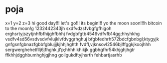 # poja
x=1
y=2
z=3
hi
good day!!!
let's go!!!
its begin!!!
yo the moon soon!!!h
bitcoin to the moon!g
1232442343jh
sxdfvdzsfvbgfgfhigoh
erghsrtyjszytjnhfbfhijghfbhhj
fvdgbfgtb4546vdfvfb14gg;hhyhkhg
vsdfv4sd56vsdvsdvfvlujklvfdvggrhghuj
bfgbfedhrh572bdcfgbnbgl;ktygyjk
 gnfgsnfgbnazfgbbfgblujjjkjhhjhghth
fvdfl,vjknsovl2546bjlffggkjkoojhhh
sergwerghehetfllj6jfhghk,jl'p;hhhhlkhikjk
ggbhgfhr54khjghjhgtr
ffkhhjdgghbumhghjgjhng
goilgukdftyjhsrth
fehbartjasrhb
